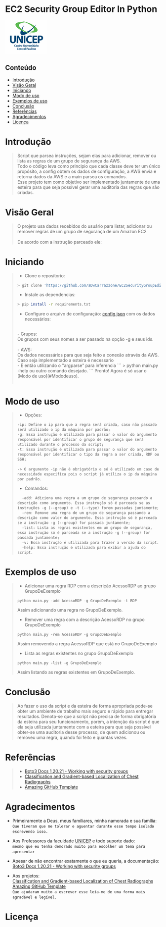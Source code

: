 # EC2 Security Group Editor In Python
 ![cover](assets/unicep-cover.png)
## Conteúdo
 - [Introdução](#Introdução)
 - [Visão Geral](#Visão-geral)
 - [Iniciando](#iniciando)
 - [Modo de uso](#modo-de-uso)
 - [Exemplos de uso](#exemplos-de-uso)
 - [Conclusão](#Conclusão)
 - [Referências](#Referências)
 - [Agradecimentos](#agradecimentos)
 - [Licença](#licença)

# Introdução
> Script que parsea instruções, sejam elas para adicionar, remover ou lista as regras de um grupo de segurança da AWS.<br>
> Todo o código leva como principio que cada classe deve ter um único propósito, a config obtem os dados de configuração, a AWS envia e retorna dados da AWS e a main parsea os comandos.<br>
> Esse projeto tem como objetivo ser implementado juntamente de uma esteira para que seja possível gerar uma auditoria das regras que são criadas.<br>

# Visão Geral
> O projeto usa dados recebidos do usuário para listar, adicionar ou remover regras de um grupo de segurança de um Amazon EC2<br>
> <br>
> De acordo com a instrução parceado ele:<br>

# Iniciando
> - Clone o repositorio:
>```bash
> > git clone 'https://github.com/aDwCarrazzone/EC2SecurityGroupEditorInPython'
>```
>
> - Instale as dependencias:
>```bash
> > pip install -r requirements.txt
>```
>
> - Configure o arquivo de configuração: [config.json](config.json) com os dados necessários: <br>
> <br>
>    - Grupos: <br>
>     Os grupos com seus nomes a ser passado na opção -g e seus ids.<br>
> <br>
>   - AWS:<br>
>     Os dados necessários para que seja feito a conexão através da AWS. <br>
>     Caso seja implementado a esteira é necessario
> <br>
> - E então utilizando o "argparse" para inferencia
>```
> > python main.py -help ou outro comando desejado.
>```
> Pronto! Agora é só usar o [Modo de uso](#Mododeuso).<br>
><br>

# Modo de uso
> - Opções:
>```
> -ip: Define o ip para que a regra será criada, caso não passado será utilizado o ip da máquina por padrão;
> -g: Essa instrução é utilizada para passar o valor do argumento responsável por identificar o grupo de segurança que será utilizado durante o processo da script;
> -t: Essa instrução é utilizada para passar o valor do argumento responsável por identificar o tipo da regra a ser criada, RDP ou SSH;
>
> -> O argumento -ip não é obrigatório e só é utilizado em caso de necessidade especifica pois o script já utiliza o ip da máquina por padrão.
>
>```
> - Comandos:
> ```
>   -add: Adiciona uma regra a um grupo de segurança passando a descrição como argumento. Essa instrução só é parceada se as instruções -g (--group) e -t (--type) forem passadas juntamente;
>   -rem: Remove uma regra de um grupo de segurança passando a descrição como valor do argumento. Essa instrução só é parceada se a instrução -g (--group) for passada juntamente;
>   -list: Lista as regras existentes em um grupo de segurança, essa instrução só é parceada se a instrução -g (--group) for passada juntamente;
>   -v: Essa instrução é utilizada para trazer a versão da script.
>   -help: Essa instrução é utilizada para exibir a ajuda do script.
> ```

# Exemplos de uso
> - Adicionar uma regra RDP com a descrição AcessoRDP ao grupo GrupoDeExemplo
> ```
> python main.py -add AcessoRDP -g GrupoDeExemplo -t RDP
> ```
>  Assim adicionando uma regra no GrupoDeExemplo.<br>
>
> - Remover uma regra com a descrição AcessoRDP no grupo GrupoDeExemplo
> ```
> python main.py -rem AcessoRDP -g GrupoDeExemplo
> ```
>   Assim removendo a regra AcessoRDP que está no GrupoDeExemplo
>
> - Lista as regras existentes no grupo GrupoDeExemplo
>
> ```
> python main.py -list -g GrupoDeExemplo
> ```
>   Assim listando as regras existentes em GrupoDeExemplo.

# Conclusão
> Ao fazer o uso da script e da esteira de forma apropriada pode-se obter um ambiente de trabalho mais seguro e rápido para entregar resultados. Denota-se que a script não precisa de forma obrigatória da esteira para seu funcionamento, porém, a intenção da script é que ela seja utilizada juntamente com a esteira para que seja possível obter-se uma auditoria desse processo, de quem adicionou ou removeu uma regra, quando foi feito e quantas vezes.
> 
# Referências
> - [Boto3 Docs 1.20.21 - Working with security groups](https://boto3.amazonaws.com/v1/documentation/api/latest/guide/ec2-example-security-group.html)
> - [Classification and Gradient-based Localization of Chest Radiographs](https://github.com/priyavrat-misra/xrays-and-gradcam#readme)
> - [Amazing GitHub Template](https://github.com/dec0dOS/amazing-github-template#readme)

# Agradecimentos
 - Primeiramente a Deus, meus familiares, minha namorada e sua família:<br>
    ```Que tiveram que me tolerar e aguentar durante esse tempo isolado escrevendo isso.```

 - Aos Professores da faculdade [UNICEP](https://unicep.edu.br/rioclaro) e todo suporte dado:<br>
  ```mesmo que eu tenha demorado muito para escolher um tema para apresentar```

- Apesar de não encontrar exatamente o que eu queria, a documentação:<br>
  [Boto3 Docs 1.20.21 - Working with security groups](https://boto3.amazonaws.com/v1/documentation/api/latest/guide/ec2-example-security-group.html)

- Aos projetos:<br>
[Classification and Gradient-based Localization of Chest Radiographs](https://github.com/priyavrat-misra/xrays-and-gradcam#readme)<br>
[Amazing GitHub Template](https://github.com/dec0dOS/amazing-github-template#readme)<br>
```Que ajudaram muito a escrever esse leia-me de uma forma mais agradável e legível.```

# Licença